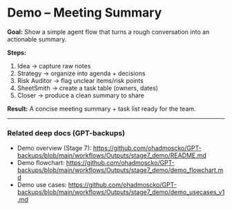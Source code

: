 # Demo – Meeting Summary

**Goal:** Show a simple agent flow that turns a rough conversation into an actionable summary.

**Steps:**
1) Idea → capture raw notes
2) Strategy → organize into agenda + decisions
3) Risk Auditor → flag unclear items/risk points
4) SheetSmith → create a task table (owners, dates)
5) Closer → produce a clean summary to share

**Result:** A concise meeting summary + task list ready for the team.

---

### Related deep docs (GPT-backups)
- Demo overview (Stage 7): https://github.com/ohadmoscko/GPT-backups/blob/main/workflows/Outputs/stage7_demo/README.md
- Demo flowchart: https://github.com/ohadmoscko/GPT-backups/blob/main/workflows/Outputs/stage7_demo/demo_flowchart.md
- Demo use cases: https://github.com/ohadmoscko/GPT-backups/blob/main/workflows/Outputs/stage7_demo/demo_usecases_v1.md
